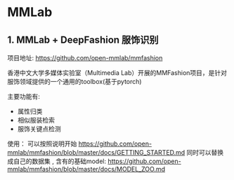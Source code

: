 # MMLab 
## 1. MMLab + DeepFashion 服饰识别

项目地址: https://github.com/open-mmlab/mmfashion

香港中文大学多媒体实验室（Multimedia Lab）开展的MMFashion项目，是针对服饰领域提供的一个通用的toolbox(基于pytorch)

主要功能有:
- 属性归类
- 相似服装检索
- 服饰关键点检测

使用：
可以按照说明开始 https://github.com/open-mmlab/mmfashion/blob/master/docs/GETTING_STARTED.md
同时可以替换成自己的数据集 ,
含有的基础model: https://github.com/open-mmlab/mmfashion/blob/master/docs/MODEL_ZOO.md

